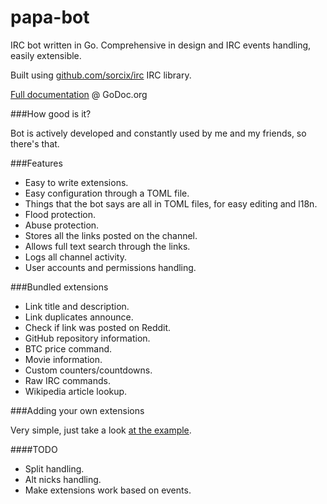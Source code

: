 # papa-bot
IRC bot written in Go. Comprehensive in design and IRC events handling, easily extensible.

Built using [github.com/sorcix/irc](http://github.com/sorcix/irc) IRC library.

[Full documentation](https://godoc.org/github.com/pawelszydlo/papa-bot) @ GoDoc.org

###How good is it?

Bot is actively developed and constantly used by me and my friends, so there's that.

###Features

* Easy to write extensions.
* Easy configuration through a TOML file.
* Things that the bot says are all in TOML files, for easy editing and l18n.
* Flood protection.
* Abuse protection.
* Stores all the links posted on the channel.
* Allows full text search through the links.
* Logs all channel activity.
* User accounts and permissions handling.

###Bundled extensions

* Link title and description.
* Link duplicates announce.
* Check if link was posted on Reddit.
* GitHub repository information.
* BTC price command.
* Movie information.
* Custom counters/countdowns.
* Raw IRC commands.
* Wikipedia article lookup.

###Adding your own extensions

Very simple, just take a look [at the example](https://github.com/pawelszydlo/papa-bot/blob/master/example/example.go). 

####TODO

* Split handling.
* Alt nicks handling.
* Make extensions work based on events.